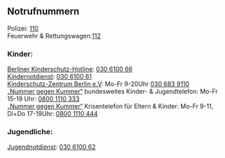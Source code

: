 ## Notrufnummern

Polizei: [110](tel:+4930110)<br>
Feuerwehr & Rettungswagen:[112](tel:+4930112)

### Kinder:
[Berliner Kinderschutz-Hotline](www.berliner-notdienst-kinderschutz.de/hotline.html): [030 6100 66](tel:+4930610066)<br> 
[Kindernotdienst](https://www.berliner-notdienst-kinderschutz.de/kinder.html): [030 6100 61](tel:+4930610061)<br>
[Kinderschutz-Zentrum Berlin e.V](https://www.kinderschutz-zentrum-berlin.de/telefonberatung.php): Mo-Fr 9-20Uhr [030 683 9110](tel:+49306839110)<br>
[„Nummer gegen Kummer“](https://www.nummergegenkummer.de/kinder-und-jugendtelefon.html) bundesweites Kinder- & Jugendtelefon: Mo-Fr 15-19 Uhr: [0800 1110 333](tel:+4980011103330)<br>
[„Nummer gegen Kummer“](https://www.nummergegenkummer.de/elterntelefon.html) Krisentelefon für Eltern & Kinder: Mo-Fr 9-11, Di+Do 17-19Uhr: [0800 1110 444](tel:+498001110444)<br>

### Jugendliche:
[Jugendnotdienst](https://www.berliner-notdienst-kinderschutz.de/jugend.html): [030 6100 62](tel:+4930610062)<br>
